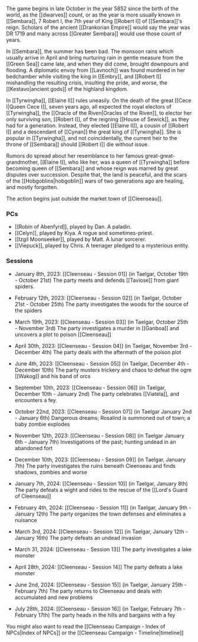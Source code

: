 The game begins in late October in the year 5852 since the birth of the world, as the [[dwarves]] count, or as the year is more usually known in [[Sembara]], 7 Robert I, the 7th year of King [[Robert I]] of [[Sembara]]'s reign. Scholars of the ancient [[Drankorian Empire]] would say the year was DR 1719 and many across [[Greater Sembara]] would use those count of years.

In [[Sembara]], the summer has been bad. The monsoon rains which usually arrive in April and bring nurturing rain in gentle measure from the [[Green Sea]] came late, and when they did come, brought downpours and flooding. A diplomatic envoy from [[Lavnoch]] was found murdered in her bedchamber while visiting the king in [[Embry]], and [[Robert I]] mishandling the resulting crisis, insulting the pride, and worse, the [[Kestavo|ancient gods]] of the highland kingdom.

In [[Tyrwingha]], [[Elaine II]] rules uneasily. On the death of the great [[Cece I|Queen Cece I]], seven years ago, all expected the royal electors of [[Tyrwingha]], the [[Oracle of the Riven|Oracles of the Riven]], to elector her only surviving son, [[Robert I]], of the reigning [[House of Sewick]], as they had for a generation. Instead, they elected [[Elaine II]], a cousin of [[Robert I]] and a descendant of [[Cynan]] the great king of [[Tyrwingha]]. She is popular in [[Tyrwingha]], and not coincidentally, the current heir to the throne of [[Sembara]] should [[Robert I]] die without issue.

Rumors do spread about her resemblance to her famous great-great-grandmother, [[Elaine I]], who like her, was a queen of [[Tyrwingha]] before becoming queen of [[Sembara]] and whose reign was marred by great disputes over succession. Despite that, the land is peaceful, and the scars of the [[Hobgoblins|hobgoblin]] wars of two generations ago are healing, and mostly forgotten. 

The action begins just outside the market town of [[Cleenseau]].
### PCs

* [[Robin of Abenfyrd]], played by Dan. A paladin.
* [[Celyn]], played by Kiya. A rogue and sometimes-priest.
* [[Izgil Moonseeker]], played by Matt. A lunar sorcerer.
* [[Viepuck]], played by Chris. A teenager pledged to a mysterious entity.
### Sessions

* January 8th, 2023: [[Cleenseau - Session 01]] (in Taelgar, October 19th - October 21st)
	The party meets and defends [[Taviose]] from giant spiders.

* February 12th, 2023: [[Cleenseau - Session 02]] (in Taelgar, October 21st - October 25th)
	The party investigates the woods for the source of the spiders

* March 19th, 2023: [[Cleenseau - Session 03]] (in Taelgar, October 25th - November 3rd)
	The party investigates a murder in [[Ganboa]] and uncovers a plot to poison [[Cleenseau]]

* April 30th, 2023: [[Cleenseau - Session 04]] (in Taelgar, November 3rd - December 4th)
	The party deals with the aftermath of the poison plot

* June 4th, 2023: [[Cleenseau - Session 05]] (in Taelgar, December 4th - December 10th)
	The party musters trickery and chaos to defeat the ogre [[Wakog]] and his band of orcs

* September 10th, 2023: [[Cleenseau - Session 06]] (in Taelgar, December 10th - January 2nd)
	The party celebrates [[Viatela]], and encounters a fey.

* October 22nd, 2023: [[Cleenseau - Session 07]] (in Taelgar January 2nd - January 6th)
	Dangerous dreams; Rosalind is summoned out of town; a baby zombie explodes

* November 12th, 2023: [[Cleenseau - Session 08]] (in Taelgar January 6th - January 7th)
	Investigations of the past; hunting undead in an abandoned fort

* December 10th, 2023: [[Cleenseau - Session 09]] (in Taelgar, January 7th)
	The party investigates the ruins beneath Cleenseau and finds shadows, zombies and worse

* January 7th, 2024: [[Cleenseau - Session 10]] (in Taelgar, January 8th)
	The party defeats a wight and rides to the rescue of the [[Lord's Guard of Cleenseau]]

* February 4th, 2024: [[Cleenseau - Session 11]] (in Taelgar, January 9th - January 12th)
	The party organizes the town defenses and eliminates a nuisance 

* March 3rd, 2024: [[Cleenseau - Session 12]] (in Taelgar, January 12th - January 16th)
	The party defeats an undead invasion

* March 31, 2024: [[Cleenseau - Session 13]]
	The party investigates a lake monster

* April 28th, 2024: [[Cleenseau - Session 14]]
	The party defeats a lake monster

* June 2nd, 2024: [[Cleenseau - Session 15]] (in Taelgar, January 25th - February 7th)
	The party returns to Cleenseau and deals with accumulated and new problems

* July 28th, 2024: [[Cleenseau - Session 16]]  (in Taelgar, February 7th - February 17th)
	The party heads in the hills and bargains with a fey


You might also want to read the [[Cleenseau Campaign - Index of NPCs|Index of NPCs]] or the [[Cleenseau Campaign - Timeline|timeline]]